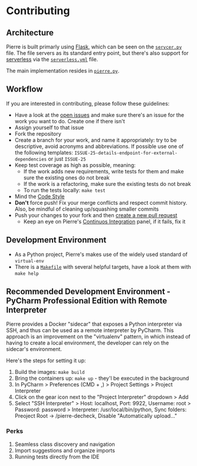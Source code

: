 # Contributing

## Architecture

Pierre is built primarly using [Flask](https://www.fullstackpython.com/flask.html), which can be seen on the [`servcer.py`](../server.py) file. The file servers as its standard entry point, but there's also support for [serverless](https://serverless.com/) via the [`serverless.yml`](../serverless.yml) file.

The main implementation resides in [`pierre.py`](../lib/pierre.py).

## Workflow

If you are interested in contributing, please follow these guidelines:

* Have a look at the [open issues](issues/) and make sure there's an issue for the work you want to do. Create one if there isn't
* Assign yourself to that issue
* Fork the repository
* Create a branch for your work, and name it appropriately: try to be descriptive, avoid acronyms and abbreviations. If possible use one of the following templates: `ISSUE-25-details-endpoint-for-external-dependencies` or just `ISSUE-25`
* Keep test coverage as high as possible, meaning:
  * If the work adds new requirements, write tests for them and make sure the existing ones do not break
  * If the work is a refactoring, make sure the existing tests do not break
  * To run the tests locally: `make test`
* Mind the [Code Style](code_style.md)
* **Don't** force push! Fix your merge conflicts and respect commit history. Also, be mindful of cleaning up/squashing smaller commits
* Push your changes to your fork and then [create a new pull request](compare/)
  * Keep an eye on Pierre's [Continuos Integration](https://circleci.com/gh/alvarocavalcanti/pierre-decheck) panel, if it fails, fix it

## Development Environment

* As a Python project, Pierre's makes use of the widely used standard of `virtual-env`
* There is a [`Makefile`](../Makefile) with several helpful targets, have a look at them with `make help`

## Recommended Development Environment - PyCharm Professional Edition with Remote Interpreter

Pierre provides a Docker "sidecar" that exposes a Python interpreter via SSH, and thus can be used as a remote interpreter by PyCharm. This approach is an improvement on the "virtualenv" pattern, in which instead of having to create a local environment, the developer can rely on the sidecar's environment.

Here's the steps for setting it up:

1. Build the images: `make build`
1. Bring the containers up: `make up` - they'l be executed in the background
1. In PyCharm > Preferences (CMD + ,) > Project Settings > Project Interpreter
1. Click on the gear icon next to the "Project Interpreter" dropdown > Add
1. Select "SSH Interpreter" > Host: localhost, Port: 9922, Username: root > Password: password > Interpreter: /usr/local/bin/python, Sync folders: Preoject Root -> /pierre-decheck, Disable "Automatically upload..."

### Perks

1. Seamless class discovery and navigation
1. Import suggestions and organize imports
1. Running tests directly from the IDE
